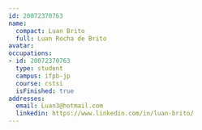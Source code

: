 ```yaml
---
id: 20072370763
name:
  compact: Luan Brito
  full: Luan Rocha de Brito
avatar:
occupations:
- id: 20072370763
  type: student
  campus: ifpb-jp
  course: cstsi
  isFinished: true
addresses:
  email: Luan3@hotmail.com
  linkedin: https://www.linkedin.com/in/luan-brito/
---
```

